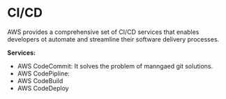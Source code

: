 # CI/CD
AWS provides a comprehensive set of CI/CD services that enables developers ot automate and streamline their software delivery processes. 

**Services:**
- AWS CodeCommit: It solves the problem of manngaed git solutions.   
- AWS CodePipline: 
- AWS CodeBuild
- AWS CodeDeploy
  
